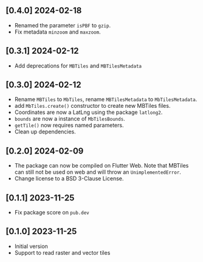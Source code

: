 ## [0.4.0] 2024-02-18

- Renamed the parameter `isPBF` to `gzip`.
- Fix metadata `minzoom` and `maxzoom`.

## [0.3.1] 2024-02-12

- Add deprecations for `MBTiles` and `MBTilesMetadata`

## [0.3.0] 2024-02-12

- Rename `MBTiles` to `MbTiles`, rename `MBTilesMetadata` to `MbTilesMetadata`.
- add `MbTiles.create()` constructor to create new MBTiles files.
- Coordinates are now a LatLng using the package `latlong2`.
- `bounds` are now a instance of `MbTilesBounds`.
- `getTile()` now requires named parameters.
- Clean up dependencies.

## [0.2.0] 2024-02-09

- The package can now be compiled on Flutter Web. Note that MBTiles can still
  not be used on web and will throw an `UnimplementedError`.
- Change license to a BSD 3-Clause License.

## [0.1.1] 2023-11-25

- Fix package score on `pub.dev`

## [0.1.0] 2023-11-25

- Initial version
- Support to read raster and vector tiles
